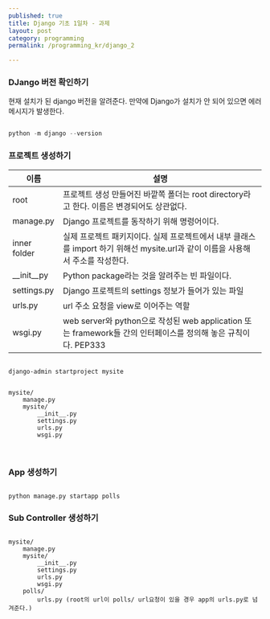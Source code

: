 ```yaml
---
published: true
title: Django 기초 1일차 - 과제
layout: post
category: programming
permalink: /programming_kr/django_2

---
```


### DJango 버전 확인하기 

현재 설치가 된 django 버전을 알려준다. 만약에 Django가 설치가 안 되어 있으면 에러 메시지가 발생한다. 

```python 

python -m django --version 

```


### 프로젝트 생성하기

|  이름    |   설명     | 
| -- | -- |
| root |   프로젝트 생성 만들어진 바깥쪽 폴더는 root directory라고 한다. 이름은 변경되어도 상관없다. |
| manage.py | Django 프로젝트를 동작하기 위해 명령어이다.  | 
| inner folder | 실제 프로젝트 패키지이다. 실제 프로젝트에서 내부 클래스를 import 하기 위해선 mysite.url과 같이 이름을 사용해서 주소를 작성한다. | 
| __init__py | Python package라는 것을 알려주는 빈 파일이다. |
| settings.py | Django 프로젝트의 settings 정보가 들어가 있는 파일 | 
|  urls.py  | url 주소 요청을 view로 이어주는 역할 |
| wsgi.py |  web server와 python으로 작성된 web application 또는 framework들 간의 인터페이스를 정의해 놓은 규칙이다. PEP333  |     
    

``` 

django-admin startproject mysite 

```


```

mysite/
    manage.py
    mysite/
        __init__.py
        settings.py
        urls.py
        wsgi.py

```


<br>

### App 생성하기 


```
    
python manage.py startapp polls

```



### Sub Controller 생성하기 

```

mysite/
    manage.py
    mysite/
        __init__.py
        settings.py
        urls.py
        wsgi.py
    polls/
        urls.py (root의 url이 polls/ url요청이 있을 경우 app의 urls.py로 넘겨준다.) 


```



